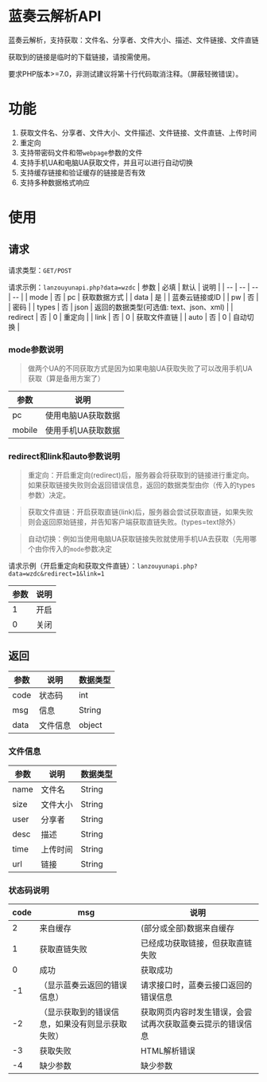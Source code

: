 # 蓝奏云解析API
蓝奏云解析，支持获取：文件名、分享者、文件大小、描述、文件链接、文件直链

获取到的链接是临时的下载链接，请按需使用。

要求PHP版本>=7.0，非测试建议将第十行代码取消注释。（屏蔽轻微错误）。

# 功能
1. 获取文件名、分享者、文件大小、文件描述、文件链接、文件直链、上传时间
2. 重定向
3. 支持带密码文件和带`webpage`参数的文件
4. 支持手机UA和电脑UA获取文件，并且可以进行自动切换
5. 支持缓存链接和验证缓存的链接是否有效
6. 支持多种数据格式响应

# 使用

## 请求
请求类型：`GET/POST`

请求示例：`lanzouyunapi.php?data=wzdc`
| 参数 | 必填 | 默认 | 说明 |
| -- | -- | -- | -- |
| mode | 否 | pc | 获取数据方式 |
| data | 是 | | 蓝奏云链接或ID |
| pw | 否 | | 密码 |
| types | 否 | json | 返回的数据类型(可选值: text、json、xml) |
| redirect | 否 | 0 | 重定向 |
| link | 否 | 0 | 获取文件直链 |
| auto | 否 | 0 | 自动切换 |


### mode参数说明
> 做两个UA的不同获取方式是因为如果电脑UA获取失败了可以改用手机UA获取（算是备用方案了）

| 参数 | 说明 |
| -- | -- |
| pc | 使用电脑UA获取数据 |
| mobile | 使用手机UA获取数据 |

### redirect和link和auto参数说明
> 重定向：开启重定向(redirect)后，服务器会将获取到的链接进行重定向。如果获取链接失败则会返回错误信息，返回的数据类型由你（传入的types参数）决定。

> 获取文件直链：开启获取直链(link)后，服务器会尝试获取直链，如果失败则会返回原始链接，并告知客户端获取直链失败。(types=text除外）

> 自动切换：例如当使用电脑UA获取链接失败就使用手机UA去获取（先用哪个由你传入的`mode`参数决定

请求示例（开启重定向和获取文件直链）：`lanzouyunapi.php?data=wzdc&redirect=1&link=1`

| 参数 | 说明 |
| -- | -- |
| 1  | 开启 |
| 0  | 关闭 |

## 返回

| 参数 | 说明 | 数据类型 |
| -- | -- | -- |
| code | 状态码 | int |
| msg | 信息 | String |
| data | 文件信息 | object |

### 文件信息
| 参数 | 说明 | 数据类型 |
| -- | -- | -- |
| name | 文件名 | String |
| size | 文件大小 | String |
| user | 分享者 | String |
| desc | 描述 | String |
| time | 上传时间 | String |
| url | 链接 | String |

### 状态码说明
| code | msg | 说明 |
| -- | -- | -- |
| 2  | 来自缓存 | (部分或全部)数据来自缓存 |
| 1  | 获取直链失败 | 已经成功获取链接，但获取直链失败 |
| 0  | 成功 | 获取成功 |
| -1 | （显示蓝奏云返回的错误信息） | 请求接口时，蓝奏云接口返回的错误信息 |
| -2 | （显示获取到的错误信息，如果没有则显示获取失败） | 获取网页内容时发生错误，会尝试再次获取蓝奏云提示的错误信息 |
| -3 | 获取失败 | HTML解析错误 |
| -4 | 缺少参数 | 缺少参数 |

